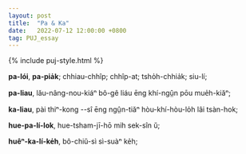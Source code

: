 ```yaml
---
layout: post
title:  "Pa & Ka"
date:   2022-07-12 12:00:00 +0800
tag: PUJ_essay
---
```


{% include puj-style.html %}

**pa-lói**, **pa-pia̍k**; chhiau-chhîp; chhîp-at; tsho̍h-chhia̍k; siu-lí;

**pa-liau**, lău-nâng-nou-kiáⁿ bô-gê liáu ēng khí-ngṳ̂n pōu mue̍h-kiăⁿ;

**ka-liau**, pài thiⁿ-kong --sî ēng ngṳ̂n-tiăⁿ hòu-khí-hòu-lo̍h lâi tsàn-hok;

**hue-pa-lí-lok**, hue-tsham-jī-hō mih sek-sîn ŭ;

**huêⁿ-ka-lí-ke̍h**, bô-chiŭ-sì sì-suàⁿ ke̍h;





